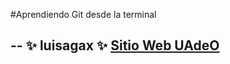 #Aprendiendo Git desde la terminal

--
**:sparkles: luisagax :sparkles:**
[Sitio Web UAdeO](https://uadeo.mx)
--

